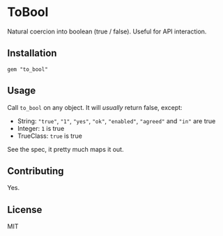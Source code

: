 # ToBool

Natural coercion into boolean (true / false). Useful for API interaction.


## Installation

`gem "to_bool"`


## Usage

Call `to_bool` on any object. It will *usually* return false, except:

* String: `"true"`, `"1"`, `"yes"`, `"ok"`, `"enabled"`, `"agreed"` and `"in"` are true
* Integer: `1` is true
* TrueClass: `true` is true

See the spec, it pretty much maps it out.

## Contributing

Yes.


## License

MIT
